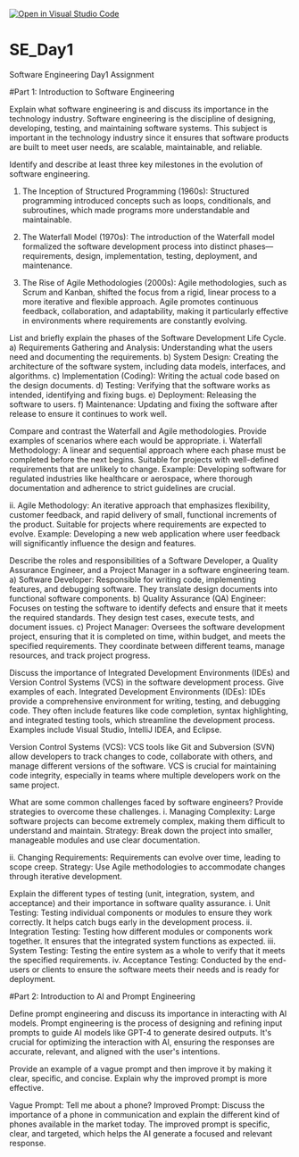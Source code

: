 [![Open in Visual Studio Code](https://classroom.github.com/assets/open-in-vscode-2e0aaae1b6195c2367325f4f02e2d04e9abb55f0b24a779b69b11b9e10269abc.svg)](https://classroom.github.com/online_ide?assignment_repo_id=15617462&assignment_repo_type=AssignmentRepo)
# SE_Day1
Software Engineering Day1 Assignment

#Part 1: Introduction to Software Engineering

Explain what software engineering is and discuss its importance in the technology industry.
Software engineering is the discipline of designing, developing, testing, and maintaining software systems. This subject is important in the technology industry since it ensures that software products are built to meet user needs, are scalable, maintainable, and reliable. 

Identify and describe at least three key milestones in the evolution of software engineering.
1. The Inception of Structured Programming (1960s): Structured programming introduced concepts such as loops, conditionals, and subroutines, which made programs more understandable and maintainable. 

2. The Waterfall Model (1970s): The introduction of the Waterfall model formalized the software development process into distinct phases—requirements, design, implementation, testing, deployment, and maintenance. 

3. The Rise of Agile Methodologies (2000s): Agile methodologies, such as Scrum and Kanban, shifted the focus from a rigid, linear process to a more iterative and flexible approach. Agile promotes continuous feedback, collaboration, and adaptability, making it particularly effective in environments where requirements are constantly evolving.

List and briefly explain the phases of the Software Development Life Cycle.
a)	Requirements Gathering and Analysis: Understanding what the users need and documenting the requirements.
b)	System Design: Creating the architecture of the software system, including data models, interfaces, and algorithms.
c)	Implementation (Coding): Writing the actual code based on the design documents.
d)	Testing: Verifying that the software works as intended, identifying and fixing bugs.
e)	Deployment: Releasing the software to users.
f)	Maintenance: Updating and fixing the software after release to ensure it continues to work well.

Compare and contrast the Waterfall and Agile methodologies. Provide examples of scenarios where each would be appropriate.
i.	Waterfall Methodology: A linear and sequential approach where each phase must be completed before the next begins. Suitable for projects with well-defined requirements that are unlikely to change. Example: Developing software for regulated industries like healthcare or aerospace, where thorough documentation and adherence to strict guidelines are crucial.

ii.	Agile Methodology: An iterative approach that emphasizes flexibility, customer feedback, and rapid delivery of small, functional increments of the product. Suitable for projects where requirements are expected to evolve. Example: Developing a new web application where user feedback will significantly influence the design and features.

Describe the roles and responsibilities of a Software Developer, a Quality Assurance Engineer, and a Project Manager in a software engineering team.
a)	Software Developer: Responsible for writing code, implementing features, and debugging software. They translate design documents into functional software components.
b)	Quality Assurance (QA) Engineer: Focuses on testing the software to identify defects and ensure that it meets the required standards. They design test cases, execute tests, and document issues.
c)	Project Manager: Oversees the software development project, ensuring that it is completed on time, within budget, and meets the specified requirements. They coordinate between different teams, manage resources, and track project progress.

Discuss the importance of Integrated Development Environments (IDEs) and Version Control Systems (VCS) in the software development process. Give examples of each.
Integrated Development Environments (IDEs): IDEs provide a comprehensive environment for writing, testing, and debugging code. They often include features like code completion, syntax highlighting, and integrated testing tools, which streamline the development process. Examples include Visual Studio, IntelliJ IDEA, and Eclipse.

Version Control Systems (VCS): VCS tools like Git and Subversion (SVN) allow developers to track changes to code, collaborate with others, and manage different versions of the software. VCS is crucial for maintaining code integrity, especially in teams where multiple developers work on the same project.

What are some common challenges faced by software engineers? Provide strategies to overcome these challenges.
i.	Managing Complexity: Large software projects can become extremely complex, making them difficult to understand and maintain. 
Strategy: Break down the project into smaller, manageable modules and use clear documentation.

ii.	Changing Requirements: Requirements can evolve over time, leading to scope creep. 
Strategy: Use Agile methodologies to accommodate changes through iterative development.

Explain the different types of testing (unit, integration, system, and acceptance) and their importance in software quality assurance.
i.	Unit Testing: Testing individual components or modules to ensure they work correctly. It helps catch bugs early in the development process.
ii.	Integration Testing: Testing how different modules or components work together. It ensures that the integrated system functions as expected.
iii.	System Testing: Testing the entire system as a whole to verify that it meets the specified requirements.
iv.	Acceptance Testing: Conducted by the end-users or clients to ensure the software meets their needs and is ready for deployment.

#Part 2: Introduction to AI and Prompt Engineering

Define prompt engineering and discuss its importance in interacting with AI models.
Prompt engineering is the process of designing and refining input prompts to guide AI models like GPT-4 to generate desired outputs. It's crucial for optimizing the interaction with AI, ensuring the responses are accurate, relevant, and aligned with the user's intentions.

Provide an example of a vague prompt and then improve it by making it clear, specific, and concise. Explain why the improved prompt is more effective.

Vague Prompt: Tell me about a phone?
Improved Prompt: Discuss the importance of a phone in communication and explain the different kind of phones available in the market today.
The improved prompt is specific, clear, and targeted, which helps the AI generate a focused and relevant response.
